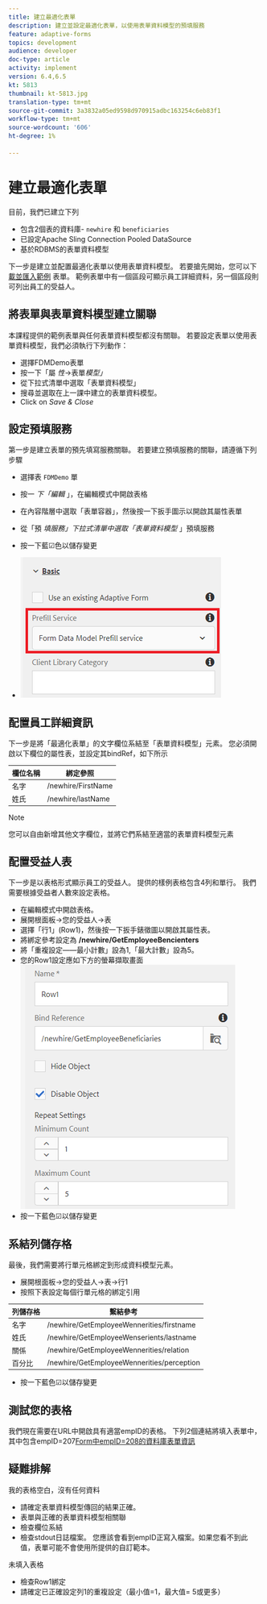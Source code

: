 ```yaml
---
title: 建立最適化表單
description: 建立並設定最適化表單，以使用表單資料模型的預填服務
feature: adaptive-forms
topics: development
audience: developer
doc-type: article
activity: implement
version: 6.4,6.5
kt: 5813
thumbnail: kt-5813.jpg
translation-type: tm+mt
source-git-commit: 3a3832a05ed9598d970915adbc163254c6eb83f1
workflow-type: tm+mt
source-wordcount: '606'
ht-degree: 1%

---
```



# 建立最適化表單

目前，我們已建立下列

* 包含2個表的資料庫- `newhire` 和 `beneficiaries`
* 已設定Apache Sling Connection Pooled DataSource
* 基於RDBMS的表單資料模型

下一步是建立並配置最適化表單以使用表單資料模型。  若要搶先開始，您可以下 [載並匯入範例](assets/fdm-demo-af.zip) 表單。 範例表單中有一個區段可顯示員工詳細資料，另一個區段則可列出員工的受益人。

## 將表單與表單資料模型建立關聯

本課程提供的範例表單與任何表單資料模型都沒有關聯。 若要設定表單以使用表單資料模型，我們必須執行下列動作：

* 選擇FDMDemo表單
* 按一下「屬 _性_->表單&#x200B;_模型」_
* 從下拉式清單中選取「表單資料模型」
* 搜尋並選取在上一課中建立的表單資料模型。
* Click on _Save &amp; Close_

## 設定預填服務

第一步是建立表單的預先填寫服務關聯。 若要建立預填服務的關聯，請遵循下列步驟

* 選擇表 `FDMDemo` 單
* 按一 _下「編輯_ 」，在編輯模式中開啟表格
* 在內容階層中選取「表單容器」，然後按一下扳手圖示以開啟其屬性表單
* 從「預 _填服務」下拉式清單中選取「表單資料模型_ 」預填服務
* 按一下藍☑色以儲存變更

* ![預填充服務](assets/fdm-prefill.png)

## 配置員工詳細資訊

下一步是將「最適化表單」的文字欄位系結至「表單資料模型」元素。 您必須開啟以下欄位的屬性表，並設定其bindRef，如下所示


| 欄位名稱 | 綁定參照 |
|------------|--------------------|
| 名字 | /newhire/FirstName |
| 姓氏 | /newhire/lastName |

>[!NOTE]
>
>您可以自由新增其他文字欄位，並將它們系結至適當的表單資料模型元素

## 配置受益人表

下一步是以表格形式顯示員工的受益人。 提供的樣例表格包含4列和單行。 我們需要根據受益者人數來設定表格。

* 在編輯模式中開啟表格。
* 展開根面板->您的受益人->表
* 選擇「行1」(Row1)，然後按一下扳手錶徵圖以開啟其屬性表。
* 將綁定參考設定為 **/newhire/GetEmployeeBencienters**
* 將「重複設定——最小計數」設為1,「最大計數」設為5。
* 您的Row1設定應如下方的螢幕擷取畫面
   ![row-configure](assets/configure-row.PNG)
* 按一下藍色☑以儲存變更

## 系結列儲存格

最後，我們需要將行單元格綁定到形成資料模型元素。

* 展開根面板->您的受益人->表->行1
* 按照下表設定每個行單元格的綁定引用

| 列儲存格 | 繫結參考 |
|------------|----------------------------------------------|
| 名字 | /newhire/GetEmployeeWennerities/firstname |
| 姓氏 | /newhire/GetEmployeeWenserients/lastname |
| 關係 | /newhire/GetEmployeeWennerities/relation |
| 百分比 | /newhire/GetEmployeeWennerities/perception |

* 按一下藍色☑以儲存變更

## 測試您的表格

我們現在需要在URL中開啟具有適當empID的表格。 下列2個連結將填入表單中，其中包含empID=207[](http://localhost:4502/content/dam/formsanddocuments/fdmdemo/jcr:content?wcmmode=disabled&amp;empID=207)[Form中empID=208的資料庫表單資訊](http://localhost:4502/content/dam/formsanddocuments/fdmdemo/jcr:content?wcmmode=disabled&amp;empID=208)

## 疑難排解

我的表格空白，沒有任何資料

* 請確定表單資料模型傳回的結果正確。
* 表單與正確的表單資料模型相關聯
* 檢查欄位系結
* 檢查stdout日誌檔案。 您應該會看到empID正寫入檔案。如果您看不到此值，表單可能不會使用所提供的自訂範本。

未填入表格

* 檢查Row1綁定
* 請確定已正確設定列1的重複設定（最小值=1，最大值= 5或更多）

